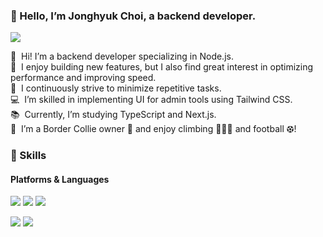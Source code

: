 ### 🤞 Hello, I’m Jonghyuk Choi, a backend developer.
<p>
  <a href="mailto:whdgurtpqms@naver.com" target="_blank"><img src="https://img.shields.io/badge/whdgurtpqms@naver.com-EA4335?style=flat-square&logo=Naver&logoColor=white"/></a>
</p>

<p>
<!--   👋&nbsp; 안녕하세요. 저는 <b>Nodejs 백엔드 개발자</b>입니다. <br/>
  🥸&nbsp; 기능 구현의 재미도 크지만, 성능 강화와 속도 개선에 관한 작업도 매우 흥미롭게 진행하고 있습니다. <br/>
  🔄&nbsp; 저는 반복되는 작업을 최소화하기 위해 지속적으로 노력하고 있습니다. <br/>
  💻&nbsp; TailwindCss를 활용하여 관리자 도구의 UI를 구현하는 데 필요한 능력을 갖추고 있습니다. <br/>
  📚&nbsp; Typescript, NextJS 스킬을 공부하고있어요. <br/>
  🌱&nbsp; 보더콜리 견주 🐶, 클라이밍 🧗🏼‍♀️, 풋살 ⚽︎ 좋아합니다!<br/> -->

  👋&nbsp;  Hi! I’m a backend developer specializing in Node.js. <br/>
  🥸&nbsp;  I enjoy building new features, but I also find great interest in optimizing performance and improving speed. <br/>
  🔄&nbsp;  I continuously strive to minimize repetitive tasks. <br/>
  💻&nbsp;  I’m skilled in implementing UI for admin tools using Tailwind CSS. <br/>
  📚&nbsp;  Currently, I’m studying TypeScript and Next.js. <br/>
  🌱&nbsp;  I’m a Border Collie owner 🐶 and enjoy climbing 🧗🏼‍♀️ and football ⚽︎! <br/>
</p>


### 💪 Skills
#### Platforms & Languages
<p>
  <img src="https://img.shields.io/badge/Node.js-brightgreen?logo=node.js&logoColor=white"/>
  <img src="https://img.shields.io/badge/GraphQL-E10098?logo=graphql&logoColor=white"/>
  <img src="https://img.shields.io/badge/PostgreSQL-316192?logo=postgresql&logoColor=white"/>
</p>
<p>
  <img src="https://img.shields.io/badge/JavaScript-yellow?logo=javascript&logoColor=white"/>
  <img src="https://img.shields.io/badge/TypeScript-3178C6?style=flat-square&logo=TypeScript&logoColor=white"/>
</p>
<!--
**BaskBoomy/BaskBoomy** is a ✨ _special_ ✨ repository because its `README.md` (this file) appears on your GitHub profile.

Here are some ideas to get you started:

- 🔭 I’m currently working on ...
- 🌱 I’m currently learning ...
- 👯 I’m looking to collaborate on ...
- 🤔 I’m looking for help with ...
- 💬 Ask me about ...
- 📫 How to reach me: ...
- 😄 Pronouns: ...
- ⚡ Fun fact: ...
-->
